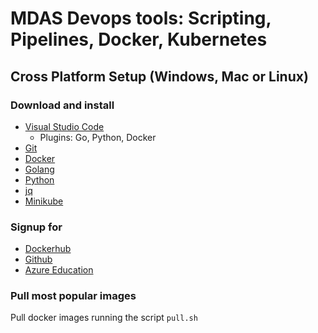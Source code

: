 # MDAS Devops tools: Scripting, Pipelines,  Docker, Kubernetes

## **Cross Platform Setup (Windows, Mac or Linux)**

### Download and install

* [Visual Studio Code](https://code.visualstudio.com/download)
  * Plugins: Go, Python, Docker
* [Git](https://git-scm.com/downloads)
* [Docker](https://www.docker.com/products/docker-desktop)
* [Golang](https://golang.org/dl/)
* [Python](https://www.python.org/downloads/)
* [jq](https://stedolan.github.io/jq/download/)
* [Minikube](https://kubernetes.io/docs/tasks/tools/install-minikube/)

### Signup for

* [Dockerhub](https://hub.docker.com)
* [Github](https://github.com)
* [Azure Education](https://azureforeducation.microsoft.com/devtools)

### Pull most popular images

Pull docker images running the script `pull.sh`
